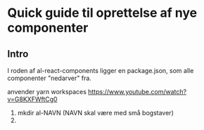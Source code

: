 # Quick guide til oprettelse af nye componenter

## Intro

I roden af al-react-components ligger en package.json, som alle componenter "nedarver" fra.

anvender yarn workspaces
https://www.youtube.com/watch?v=G8KXFWftCg0

1. mkdir al-NAVN (NAVN skal være med små bogstaver)
2.
